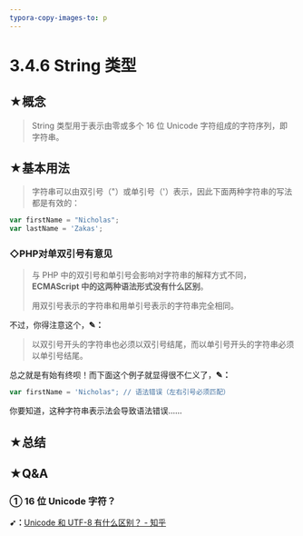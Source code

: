 ```yaml
---
typora-copy-images-to: p
---
```


# 3.4.6  String 类型

## ★概念

> String 类型用于表示由零或多个 16 位 Unicode 字符组成的字符序列，即字符串。

## ★基本用法

> 字符串可以由双引号（"）或单引号（'）表示，因此下面两种字符串的写法都是有效的：

```js
var firstName = "Nicholas";
var lastName = 'Zakas';
```

### ◇PHP对单双引号有意见

> 与 PHP 中的双引号和单引号会影响对字符串的解释方式不同，**ECMAScript 中的这两种语法形式没有什么区别**。
>
> 用双引号表示的字符串和用单引号表示的字符串完全相同。

不过，你得注意这个，**✎：**

> 以双引号开头的字符串也必须以双引号结尾，而以单引号开头的字符串必须以单引号结尾。

总之就是有始有终呗！而下面这个例子就显得很不仁义了，**✎：**

```js
var firstName = 'Nicholas"; // 语法错误（左右引号必须匹配）
```

你要知道，这种字符串表示法会导致语法错误……



## ★总结

## ★Q&A

### ① 16 位 Unicode 字符？

**➹：**[Unicode 和 UTF-8 有什么区别？ - 知乎](https://www.zhihu.com/question/23374078)

